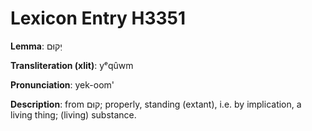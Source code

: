 # Lexicon Entry H3351

**Lemma**: יְקוּם

**Transliteration (xlit)**: yᵉqûwm

**Pronunciation**: yek-oom'

**Description**:
from קוּם; properly, standing (extant), i.e. by implication, a living thing; (living) substance.
